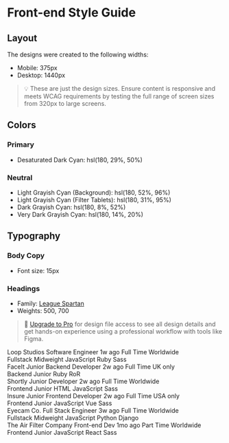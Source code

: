 # Front-end Style Guide

## Layout

The designs were created to the following widths:

- Mobile: 375px
- Desktop: 1440px

> 💡 These are just the design sizes. Ensure content is responsive and meets WCAG requirements by testing the full range of screen sizes from 320px to large screens.

## Colors

### Primary

- Desaturated Dark Cyan: hsl(180, 29%, 50%)

### Neutral

- Light Grayish Cyan (Background): hsl(180, 52%, 96%)
- Light Grayish Cyan (Filter Tablets): hsl(180, 31%, 95%)
- Dark Grayish Cyan: hsl(180, 8%, 52%)
- Very Dark Grayish Cyan: hsl(180, 14%, 20%)

## Typography

### Body Copy

- Font size: 15px

### Headings

- Family: [League Spartan](https://fonts.google.com/specimen/League+Spartan)
- Weights: 500, 700

> 💎 [Upgrade to Pro](https://www.frontendmentor.io/pro?ref=style-guide) for design file access to see all design details and get hands-on experience using a professional workflow with tools like Figma.
 <!-- <div class="cards">
  <!-- Item Start -->
  <div class="card_info">
  Loop Studios
  Software Engineer
  1w ago
  Full Time
  Worldwide
</div>
<div class="card_roles">
  <!-- Role -->
  Fullstack
  <!-- Level -->
  Midweight
  <!-- Languages -->
  JavaScript
  Ruby
  <!-- Tools -->
  Sass
  <!-- Item End -->
</div>
</div>

  <div class="cards">
  <!-- Item Start -->
  <div class="card_info">
  FaceIt
  Junior Backend Developer
  2w ago
  Full Time
  UK only
</div>
<div class="card_roles">
  <!-- Role -->
  Backend
  <!-- Level -->
  Junior
  <!-- Languages -->
  Ruby
  <!-- Tools -->
  RoR
  <!-- Item End -->
</div>
</div>

  <div class="cards">
  <!-- Item Start -->
  <div class="card_info">
  Shortly
  Junior Developer
  2w ago
  Full Time
  Worldwide
</div>
<div class="card_roles">
  <!-- Role -->
  Frontend
  <!-- Level -->
  Junior
  <!-- Languages -->
  HTML
  JavaScript
  <!-- Tools -->
  Sass
  <!-- Item End -->
</div>
</div>

  <div class="cards">
    <div class="card_info">
  <!-- Item Start -->
  Insure
  Junior Frontend Developer
  2w ago
  Full Time
  USA only
</div>
<div class="card_roles">
  <!-- Role -->
  Frontend
  <!-- Level -->
  Junior
  <!-- Languages -->
  JavaScript
  <!-- Tools -->
  Vue
  Sass
  <!-- Item End -->
</div>
</div>

  <div class="cards">
  <!-- Item Start -->
  <div class="card_info">
  Eyecam Co.
  Full Stack Engineer
  3w ago
  Full Time
  Worldwide
</div>
<div class="card_roles">
  <!-- Role -->
  Fullstack
  <!-- Level -->
  Midweight
  <!-- Languages -->
  JavaScript
  Python
  <!-- Tools -->
  Django
  <!-- Item End -->
</div>
</div>

  <div class="cards">
  <!-- Item Start -->
  <div class="card_info">
  The Air Filter Company
  Front-end Dev
  1mo ago
  Part Time
  Worldwide
</div>
<div class="card_roles">
  <!-- Role -->
  Frontend
  <!-- Level -->
  Junior
  <!-- Languages -->
  JavaScript
  <!-- Tools -->
  React
  Sass
  <!-- Item End -->
</div>